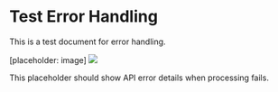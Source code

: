 # Test Error Handling

This is a test document for error handling.

[placeholder: image]
![](images/test_image.jpg)

This placeholder should show API error details when processing fails. 